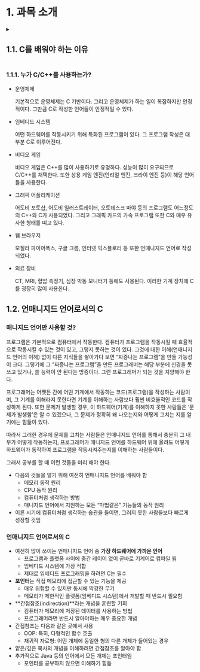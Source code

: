 <style>
    ol {
        list-style-type: none;
        counter-reset: item;
        margin: 0;
        padding: 0;
        }

    ol > li {
        display: table;
        counter-increment: item;
        margin-bottom: 0.6em;
    }

    ol > li:before {
        content: counters(item, ".") ". ";
        display: table-cell;
        padding-right: 0.6em;    
    }

    li ol > li {
        margin: 0;
    }

    li ol > li:before {
        content: counters(item, ".") ". ";
    }
</style>

<h1> 1. 과목 소개</h1>

<details>
    <summary><h2>1.1. C를 배워야 하는 이유</h2></summary>
    <div>
        <ol>
            <li> 성능이 필요한 곳에서는 C/C++가 매니지드 언어보다 많이 사용된다.
                <ol><li> 언매니지드 언어가 매니지드 언어보다 두 배 이상 빠르다. </li></ol>
            </li>
            <li> 업계에서는 여전히 C/C++를 굉장히 많이 사용한다. </li>
            <li> 매니지드 언어는 완전히 C/C++를 대체할 수 없다. </li>
            <li> C/C++를 대체할 만한 경쟁 언어가 없다. </li>
            <li> 파이썬을 활용한 머신러닝도 내부 코어 들어가면 전부 C로 이루어져 있다. </li>
            <li> 2019년 7월 기준, 점유율 20% 이상 - 여전히 많이 쓰인다. </li>
        </ol>
    </div>
</details>

### 1.1.1. 누가 C/C++를 사용하는가?

- 운영체제
    
    기본적으로 운영체제는 C 기반이다. 그리고 운영체제가 하는 일이 복잡하지만 안정적이다. 그만큼 C로 작성한 언어들이 안정적일 수 있다.
    
- 임베디드 시스템
    
    어떤 하드웨어를 작동시키기 위해 특화된 프로그램이 있다. 그 프로그램 작성은 대부분 C로 이루어진다.
    
- 비디오 게임
    
    비디오 게임은 C++를 많이 사용하기로 유명하다. 성능이 많이 요구되므로 C/C++를 채택한다. 또한 상용 게임 엔진(언리얼 엔진, 크라이 엔진 등)이 해당 언어들을 사용한다.
    
- 그래픽 어플리케이션
    
    어도비 포토샵, 어도비 일러스트레이터, 오토데스크 마야 등의 프로그램도 어느정도의 C++와 C가 사용되었다. 그리고 그래픽 카드의 가속 프로그램 또한 C와 매우 유사한 형태를 띠고 있다.
    
- 웹 브라우저
    
    모질라 파이어폭스, 구글 크롬, 인터넷 익스플로러 등 또한 언매니지드 언어로 작성되었다.
    
- 의료 장비
    
    CT, MRI, 혈압 측정기, 심장 박동 모니터기 등에도 사용된다. 이러한 기계 장치에 C를 굉장히 많이 사용한다.
    

## 1.2. 언매니지드 언어로서의 C

### 매니지드 언어만 사용할 것?

프로그램은 기본적으로 컴퓨터에서 작동한다. 컴퓨터가 프로그램을 작동시킬 때 효율적으로 작동시킬 수 있는 것이 있고, 그렇지 못하는 것이 있다. 그것에 대한 이해(언매니지드 언어의 이해) 없이 다른 지식들을 쌓아가다 보면 “짜증나는 프로그램”을 만들 가능성이 크다. 그렇기에 그 “짜증나는 프로그램”을 만든 프로그래머는 해당 부분에 신경을 못쓰고 있거나, 쓸 능력이 안 된다는 방증이다. 그런 프로그래머가 되는 것을 지양해야 한다.

프로그래머는 어쨋든 간에 어떤 기계에서 작동하는 코드(프로그램)을 작성하는 사람이며, 그 기계를 이해라지 못한다면 기계를 이해하는 사람보다 훨씬 비효율적인 코드를 작성하게 된다. 또한 문제가 발생할 경우, 이 하드웨어(기계)를 이해하지 못한 사람들은 ‘문제가 발생함’은 알 수 있겠으나, 그 문제가 정확히 왜 나오는지와 어떻게 고치는 지를 알기에는 힘듦이 있다.

따라서 그러한 경우에 문제를 고치는 사람들은 언매니지드 언어를 통해서 충분히 그 내부가 어떻게 작동하는지, 프로그래머가 매니지드 언어를 하드웨어 위에 올려도 어떻게 하드웨어가 동작하여 프로그램을 작동시켜주는지를 이해하는 사람들이다.

그래서 공부를 할 때 이런 것들을 미리 해야 한다.

- 다음의 것들을 알기 위해 여전히 언매니지드 언어를 배워야 함
    - 메모리 동작 원리
    - CPU 동작 원리
    - 컴퓨터처럼 생각하는 방법
    - 매니지드 언어에서 지원하는 모든 “마법같은” 기능들의 동작 원리
- 이른 시기에 컴퓨터처럼 생각하는 습관을 들이면, 그러지 못한 사람들보다 빠르게 성장할 것임

### 언매니지드 언어로서의 C

- 여전히 많이 쓰이는 언매니지드 언어 중 **가장 하드웨어에 가까운 언어**
    - 프로그램과 플랫폼 사이에 중간 레이어 없이 곧바로 기계어로 컴파일 됨
    - 임베디드 시스템에 가장 적합
    - 제대로 임베디드 프로그래밍을 하려면 C는 필수
- **포인터**는 직접 메모리에 접근할 수 있는 기능을 제공
    - 매우 위험할 수 있지만 동시에 막강한 무기
    - 메모리가 제한적인 플랫폼(임베디드 시스템)에서 개발할 때 반드시 필요함
- **간접참조(indirection)**라는 개념을 훈련할 기회
    - 컴퓨터가 메모리에 저장된 데이터를 사용하는 방법
    - 프로그래머라면 반드시 알아야하는 매우 중요한 개념
- 간접참조는 다음과 같은 곳에서 사용
    - OOP: 특히, 다형적인 함수 호출
    - 재귀적 자료형: 어떤 개체에 동일한 형의 다른 개체가 들어있는 경우
- 얕은/깊은 복사의 개념을 이해하려면 간접참조를 알아야 함
- 추가적으로 Java 등의 언어에서 모든 개체는 포인터임
    - 포인터를 공부하지 않으면 이해하기 힘듦